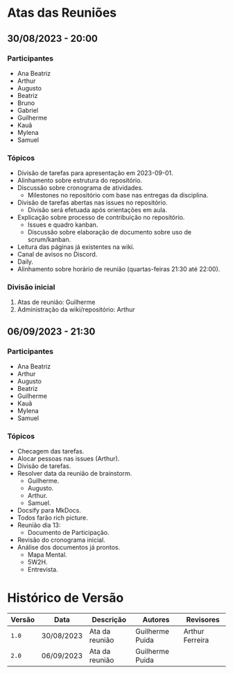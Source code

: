 # Atas das Reuniões

## 30/08/2023 - 20:00

### Participantes

- Ana Beatriz
- Arthur
- Augusto
- Beatriz
- Bruno
- Gabriel
- Guilherme
- Kauã
- Mylena
- Samuel

### Tópicos

- Divisão de tarefas para apresentação em 2023-09-01.
- Alinhamento sobre estrutura do repositório.
- Discussão sobre cronograma de atividades.
  - Milestones no repositório com base nas entregas da disciplina.
- Divisão de tarefas abertas nas issues no repositório.
  - Divisão será efetuada após orientações em aula.
- Explicação sobre processo de contribuição no repositório.
  - Issues e quadro kanban.
  - Discussão sobre elaboração de documento sobre uso de scrum/kanban.
- Leitura das páginas já existentes na wiki.
- Canal de avisos no Discord.
- Daily.
- Alinhamento sobre horário de reunião (quartas-feiras 21:30 até 22:00).

### Divisão inicial

1. Atas de reunião: Guilherme
1. Administração da wiki/repositório: Arthur

## 06/09/2023 - 21:30

### Participantes

- Ana Beatriz
- Arthur
- Augusto
- Beatriz
- Guilherme
- Kauã
- Mylena
- Samuel

### Tópicos

- Checagem das tarefas.
- Alocar pessoas nas issues (Arthur).
- Divisão de tarefas.
- Resolver data da reunião de brainstorm.
  - Guilherme.
  - Augusto.
  - Arthur.
  - Samuel.
- Docsify para MkDocs.
- Todos farão rich picture.
- Reunião dia 13:
  - Documento de Participação.
- Revisão do cronograma inicial.
- Análise dos documentos já prontos.
  - Mapa Mental.
  - 5W2H.
  - Entrevista.

# Histórico de Versão

| Versão | Data       | Descrição      | Autores         | Revisores       |
|--------|------------|----------------|-----------------|-----------------|
| `1.0`  | 30/08/2023 | Ata da reunião | Guilherme Puida | Arthur Ferreira |
| `2.0`  | 06/09/2023 | Ata da reunião | Guilherme Puida |                 |
